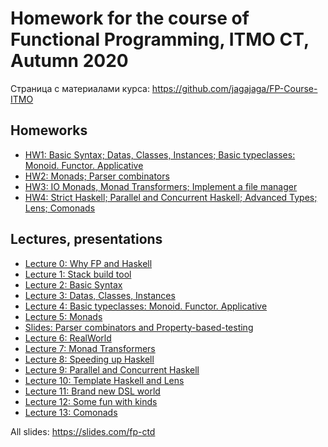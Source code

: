 # Homework for the course of Functional Programming, ITMO CT, Autumn 2020

Страница с материалами курса: https://github.com/jagajaga/FP-Course-ITMO

## Homeworks

+ [HW1: Basic Syntax; Datas, Classes, Instances; Basic typeclasses: Monoid. Functor. Applicative](https://github.com/grifguitar/functional-programming/tree/main/hw1-grifguitar)
+ [HW2: Monads; Parser combinators](https://github.com/grifguitar/functional-programming/tree/main/hw2-grifguitar)
+ [HW3: IO Monads, Monad Transformers; Implement a file manager](https://github.com/grifguitar/functional-programming/tree/main/hw3-grifguitar)
+ [HW4: Strict Haskell; Parallel and Concurrent Haskell; Advanced Types; Lens; Comonads](https://github.com/grifguitar/functional-programming/tree/main/hw4-grifguitar)

## Lectures, presentations

+ [Lecture 0: Why FP and Haskell](https://github.com/jagajaga/FP-Course-ITMO/blob/master/FP-Introduction.pdf)
+ [Lecture 1: Stack build tool](https://slides.com/fp-ctd/lecture-1#/)
+ [Lecture 2: Basic Syntax](http://slides.com/fp-ctd/lecture-2#/)
+ [Lecture 3: Datas, Classes, Instances](http://slides.com/fp-ctd/lecture-3#/)
+ [Lecture 4: Basic typeclasses: Monoid. Functor. Applicative](http://slides.com/fp-ctd/lecture-4#/)
+ [Lecture 5: Monads](http://slides.com/fp-ctd/lecture-5-2019#/)
+ [Slides: Parser combinators and Property-based-testing](http://slides.com/fp-ctd/lecture-55#/)
+ [Lecture 6: RealWorld](http://slides.com/fp-ctd/lecture-6#/)
+ [Lecture 7: Monad Transformers](http://slides.com/fp-ctd/lecture-7#/)
+ [Lecture 8: Speeding up Haskell](http://slides.com/fp-ctd/lecture-10#/)
+ [Lecture 9: Parallel and Concurrent Haskell](https://slides.com/fp-ctd/lecture-09#/)
+ [Lecture 10: Template Haskell and Lens](https://slides.com/fp-ctd/lecture-10-17#/)
+ [Lecture 11: Brand new DSL world](https://slides.com/fp-ctd/lecture-11#/)
+ [Lecture 12: Some fun with kinds](https://slides.com/fp-ctd/lecture-12#/)
+ [Lecture 13: Comonads](http://slides.com/fp-ctd/lecture-13#/)

All slides: https://slides.com/fp-ctd